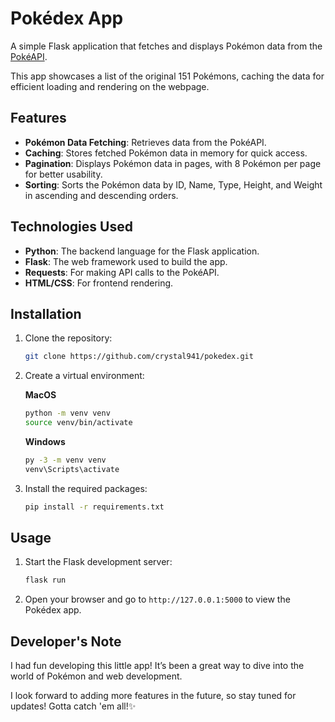 # Pokédex App

A simple Flask application that fetches and displays Pokémon data from the [PokéAPI](https://pokeapi.co). 

This app showcases a list of the original 151 Pokémons, caching the data for efficient loading and rendering on the webpage.

## Features

- **Pokémon Data Fetching**: Retrieves data from the PokéAPI.
- **Caching**: Stores fetched Pokémon data in memory for quick access.
- **Pagination**: Displays Pokémon data in pages, with 8 Pokémon per page for better usability.
- **Sorting**: Sorts the Pokémon data by ID, Name, Type, Height, and Weight in ascending and descending orders.

## Technologies Used

- **Python**: The backend language for the Flask application.
- **Flask**: The web framework used to build the app.
- **Requests**: For making API calls to the PokéAPI.
- **HTML/CSS**: For frontend rendering.

## Installation

1. Clone the repository:
   ```bash
   git clone https://github.com/crystal941/pokedex.git
2. Create a virtual environment:

   **MacOS**
   ```bash
   python -m venv venv
   source venv/bin/activate
   ```
   **Windows**
   ```bash
   py -3 -m venv venv
   venv\Scripts\activate
4. Install the required packages:
   ```bash
   pip install -r requirements.txt

## Usage

1. Start the Flask development server:
   ```bash
   flask run
   ```

2. Open your browser and go to `http://127.0.0.1:5000` to view the Pokédex app.

## Developer's Note

I had fun developing this little app! It’s been a great way to dive into the world of Pokémon and web development. 

I look forward to adding more features in the future, so stay tuned for updates! Gotta catch 'em all!✨


